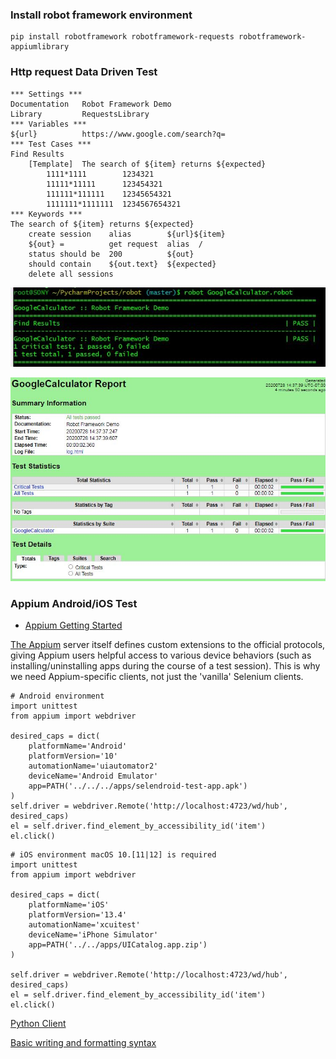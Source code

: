 ### Install robot framework environment
```
pip install robotframework robotframework-requests robotframework-appiumlibrary
```
### Http request Data Driven Test
```
*** Settings ***
Documentation   Robot Framework Demo
Library         RequestsLibrary
*** Variables ***
${url}          https://www.google.com/search?q=
*** Test Cases ***
Find Results
    [Template]  The search of ${item} returns ${expected}
        1111*1111        1234321
        11111*11111      123454321
        111111*111111    12345654321
        1111111*1111111  1234567654321
*** Keywords ***
The search of ${item} returns ${expected}
    create session    alias        ${url}${item}
    ${out} =          get request  alias  /
    status should be  200          ${out}
    should contain    ${out.text}  ${expected}
    delete all sessions
```
![console](01.jpg)

![report](02.jpg)

### Appium Android/iOS Test
* [Appium Getting Started](http://appium.io/docs/en/about-appium/getting-started/)

[The Appium](https://github.com/serhatbolsu/robotframework-appiumlibrary) server itself defines custom extensions to the official protocols, giving Appium users helpful access to various device behaviors (such as installing/uninstalling apps during the course of a test session). This is why we need Appium-specific clients, not just the 'vanilla' Selenium clients.
```
# Android environment
import unittest
from appium import webdriver

desired_caps = dict(
    platformName='Android'
    platformVersion='10'
    automationName='uiautomator2'
    deviceName='Android Emulator'
    app=PATH('../../../apps/selendroid-test-app.apk')
)
self.driver = webdriver.Remote('http://localhost:4723/wd/hub', desired_caps)
el = self.driver.find_element_by_accessibility_id('item')
el.click()
```

```
# iOS environment macOS 10.[11|12] is required
import unittest
from appium import webdriver

desired_caps = dict(
    platformName='iOS'
    platformVersion='13.4'
    automationName='xcuitest'
    deviceName='iPhone Simulator'
    app=PATH('../../apps/UICatalog.app.zip')
)

self.driver = webdriver.Remote('http://localhost:4723/wd/hub', desired_caps)
el = self.driver.find_element_by_accessibility_id('item')
el.click()
```
[Python Client](https://github.com/appium/python-client)

[Basic writing and formatting syntax](https://help.github.com/articles/basic-writing-and-formatting-syntax/)

